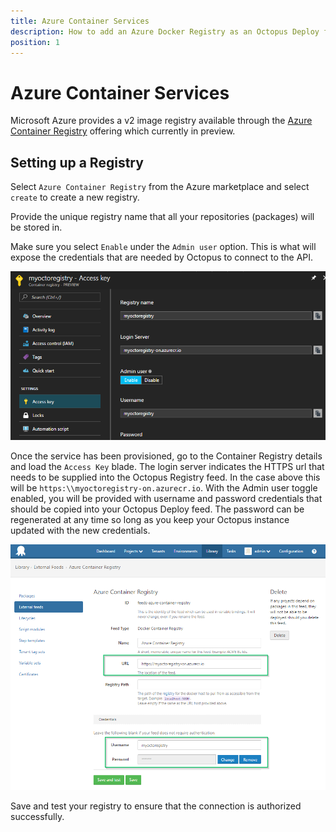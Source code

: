 ```yaml
---
title: Azure Container Services
description: How to add an Azure Docker Registry as an Octopus Deploy feed for use in Docker steps.
position: 1
---
```


# Azure Container Services

Microsoft Azure provides a v2 image registry available through the [Azure Container Registry](https://azure.microsoft.com/en-au/services/container-registry/) offering which currently in preview.

## Setting up a Registry

Select `Azure Container Registry` from the Azure marketplace and select `create` to create a new registry.

Provide the unique registry name that all your repositories (packages) will be stored in.

Make sure you select `Enable` under the `Admin user` option. This is what will expose the credentials that are needed by Octopus to connect to the API.

![Azure Container Services Access Key blade](azure-blade.png)

Once the service has been provisioned, go to the Container Registry details and load the `Access Key` blade. The login server indicates the HTTPS url that needs to be supplied into the Octopus Registry feed. In the case above this will be `https:\\myoctoregistry-on.azurecr.io`. 
With the Admin user toggle enabled, you will be provided with username and password credentials that should be copied into your Octopus Deploy feed. The password can be regenerated at any time so long as you keep your Octopus instance updated with the new credentials.

![Azure Container Services Registry Feed](azure-feed.png)

Save and test your registry to ensure that the connection is authorized successfully.
